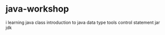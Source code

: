# java-workshop
i learning java class 
introduction to java
data type
tools
control statement
jar
jdk
